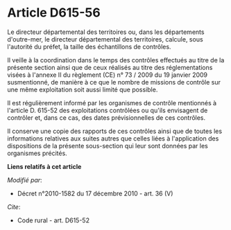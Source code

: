# Article D615-56

Le directeur départemental des territoires ou, dans les départements d'outre-mer, le directeur départemental des territoires,
calcule, sous l'autorité du préfet, la taille des échantillons de contrôles. 

Il veille à la coordination dans le temps des contrôles effectués au titre de la présente section ainsi que de ceux réalisés
au titre des réglementations visées à l'annexe II du règlement (CE) n° 73 / 2009 du 19 janvier 2009 susmentionné, de manière
à ce que le nombre de missions de contrôle sur une même exploitation soit aussi limité que possible. 

Il est régulièrement informé par les organismes de contrôle mentionnés à l'article D. 615-52 des exploitations contrôlées ou
qu'ils envisagent de contrôler et, dans ce cas, des dates prévisionnelles de ces contrôles. 

Il conserve une copie des rapports de ces contrôles ainsi que de toutes les informations relatives aux suites autres que
celles liées à l'application des dispositions de la présente sous-section qui leur sont données par les organismes précités.

**Liens relatifs à cet article**

_Modifié par_:

  - Décret n°2010-1582 du 17 décembre 2010 - art. 36 (V)

_Cite_:

  - Code rural - art. D615-52
